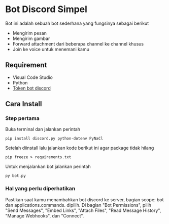 # Bot Discord Simpel

Bot ini adalah sebuah bot sederhana yang fungsinya sebagai berikut

- Mengirim pesan
- Mengirim gambar
- Forward attachment dari beberapa channel ke channel khusus
- Join ke voice untuk menemani kamu

## Requirement

- Visual Code Studio
- Python
- [Token bot discord](https://discord.com/developers/applications/) 

## Cara Install

### Step pertama

Buka terminal dan jalankan perintah
```
pip install discord.py python-dotenv PyNaCl
```
Setelah diinstall lalu jalankan kode berikut ini agar package tidak hilang
```
pip freeze > requirements.txt
```

Untuk menjalankan bot jalankan perintah
```
py bot.py
```
### 

### Hal yang perlu diperhatikan

Pastikan saat kamu menambahkan bot discord ke server, bagian scope: bot dan applications.commands. dipilih.
Di bagian "Bot Permissions", pilih "Send Messages", "Embed Links", "Attach Files", "Read Message History", "Manage Webhooks", dan "Connect".

